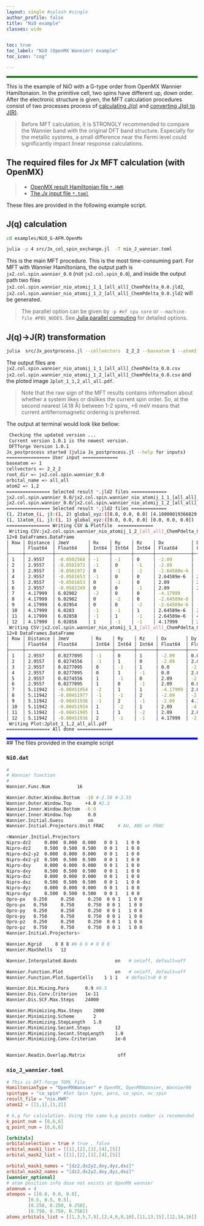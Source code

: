 ```yaml
---
layout: single #splash #single
author_profile: false
title: "NiO example"
classes: wide


toc: true
toc_label: "NiO (OpenMX Wannier) example"
toc_icon: "cog"

---
```


<style>
.color-box-green{
    background-color: green;
    height: 5px
}
</style>

<html>
<div class="color-box-green"></div>
</html>


This is the example of NiO with a G-type order from OpenMX Wannier Hamiltonaion.
In the primitive cell, two spins have different up, down order.
After the electronic structure is given,
the MFT calculation procedures consist of two processes process of [calculating J(q)](#jq-calculation) and [converting J(q) to J(R)](#jq-jr-transformation).


> Before MFT calculation, it is STRONGLY recommended to compare the Wannier band with the original DFT band structure. Especially for the metallic systems, a small difference near the Fermi level could significantly impact linear response calculations.

## The required files for Jx MFT calculation (with OpenMX)

> - [OpenMX result Hamiltonian file `*.HWR`](#niodat)
> - [The *Jx* input file `*.toml`](#nio_j_openmxtoml)

These files are provided in the following example script.




## J(q) calculation

```bash
cd examples/NiO_G-AFM.OpenMx
```

```bash
julia -p 4 src/Jx_col_spin_exchange.jl  -T nio_J_wannier.toml
```

This is the main MFT procedure. 
This is the most time-consuming part.
For MFT with Wannier Hamiltonians, the output path is `jx2.col.spin.wannier_0.0` (not `jx2.col.spin_0.0`),
 and inside the output path two files `jx2.col.spin.wannier_nio_atomij_1_1_[all_all]_ChemPdelta_0.0.jld2`, `jx2.col.spin.wannier_nio_atomij_1_2_[all_all]_ChemPdelta_0.0.jld2` will be generated.


> The parallel option can be given by `-p #of cpu core` or `--machine-file #PBS_NODES`. See [Julia parallel computing](https://docs.julialang.org/en/v1/manual/parallel-computing/#Starting-and-managing-worker-processes-1) for detailed options.

## J(q)->J(R) transformation
```bash
julia  src/Jx_postprocess.jl --cellvectors  2_2_2 --baseatom 1 --atom2 1,2 --orbital_name all_all  jx2.col.spin.wannier_0.0
```


The output files are `jx2.col.spin.wannier_nio_atomij_1_1_[all_all]_ChemPdelta_0.0.csv`
`jx2.col.spin.wannier_nio_atomij_1_2_[all_all]_ChemPdelta_0.0.csv` and the ploted image `Jplot_1_1,2_all_all.pdf`.
> Note that the raw sign of the MFT results contains information about whether a system likes or dislikes the current spin order. So, at the second nearest (4.18 Å) between 1-2 spins, +6 meV means that current antiferromagnetic ordering is preferred.


The output at terminal would look like bellow:

```sh
 Checking the updated version ...
 Current version 1.0.1 is the newest version.
 DFTforge Version 1.0.1
Jx_postprocess started (julia Jx_postprocess.jl --help for inputs)
================ User input =============
baseatom => 1
cellvectors => 2_2_2
root_dir => jx2.col.spin.wannier_0.0
orbital_name => all_all
atom2 => 1,2
================ Selected result *.jld2 files =============
jx2.col.spin.wannier_0.0/jx2.col.spin.wannier_nio_atomij_1_1_[all_all]_ChemPdelta_0.0.jld2
jx2.col.spin.wannier_0.0/jx2.col.spin.wannier_nio_atomij_1_2_[all_all]_ChemPdelta_0.0.jld2
================ Selected result *.jld2 files =============
(1, 2)atom_(i, j):(1, 2) global_xyz:([0.0, 0.0, 0.0] [4.18000019366829, 4.18000019366829, 4.18000019366829])
(1, 1)atom_(i, j):(1, 1) global_xyz:([0.0, 0.0, 0.0] [0.0, 0.0, 0.0])
================ Writing CSV & Plotfile  =============
 Writing CSV:jx2.col.spin.wannier_nio_atomij_1_2_[all_all]_ChemPdelta_0.0.csv
12×8 DataFrames.DataFrame
│ Row │ Distance │ JmeV       │ Rx    │ Ry    │ Rz    │ Dx          │ Dy          │ Dz          │
│     │ Float64  │ Float64    │ Int64 │ Int64 │ Int64 │ Float64     │ Float64     │ Float64     │
├─────┼──────────┼────────────┼───────┼───────┼───────┼─────────────┼─────────────┼─────────────┤
│ 1   │ 2.9557   │ -0.0502568 │ -1    │ -1    │ 0     │ -2.09       │ -2.09       │ -2.64589e-6 │
│ 2   │ 2.9557   │ -0.0501972 │ -1    │ 0     │ -1    │ -2.09       │ -2.64589e-6 │ -2.09       │
│ 3   │ 2.9557   │ -0.0501972 │ 0     │ -1    │ -1    │ -2.64589e-6 │ -2.09       │ -2.09       │
│ 4   │ 2.9557   │ -0.0501653 │ -1    │ 0     │ 0     │ 2.64589e-6  │ 2.09        │ 2.09        │
│ 5   │ 2.9557   │ -0.0501653 │ 0     │ -1    │ 0     │ 2.09        │ 2.64589e-6  │ 2.09        │
│ 6   │ 2.9557   │ -0.0502249 │ 0     │ 0     │ -1    │ 2.09        │ 2.09        │ 2.64589e-6  │
│ 7   │ 4.17999  │ 6.02982    │ -2    │ 0     │ 0     │ -4.17999    │ -2.64589e-6 │ -2.64589e-6 │
│ 8   │ 4.17999  │ 6.02982    │ 0     │ -2    │ 0     │ -2.64589e-6 │ -4.17999    │ -2.64589e-6 │
│ 9   │ 4.17999  │ 6.02954    │ 0     │ 0     │ -2    │ -2.64589e-6 │ -2.64589e-6 │ -4.17999    │
│ 10  │ 4.17999  │ 6.0283     │ -1    │ -1    │ 1     │ 2.64589e-6  │ 2.64589e-6  │ 4.17999     │
│ 11  │ 4.17999  │ 6.02858    │ -1    │ 1     │ -1    │ 2.64589e-6  │ 4.17999     │ 2.64589e-6  │
│ 12  │ 4.17999  │ 6.02858    │ 1     │ -1    │ -1    │ 4.17999     │ 2.64589e-6  │ 2.64589e-6  │
 Writing CSV:jx2.col.spin.wannier_nio_atomij_1_1_[all_all]_ChemPdelta_0.0.csv
12×8 DataFrames.DataFrame
│ Row │ Distance │ JmeV        │ Rx    │ Ry    │ Rz    │ Dx       │ Dy       │ Dz       │
│     │ Float64  │ Float64     │ Int64 │ Int64 │ Int64 │ Float64  │ Float64  │ Float64  │
├─────┼──────────┼─────────────┼───────┼───────┼───────┼──────────┼──────────┼──────────┤
│ 1   │ 2.9557   │ 0.0277095   │ -1    │ 0     │ 1     │ -2.09    │ 0.0      │ 2.09     │
│ 2   │ 2.9557   │ 0.0274556   │ -1    │ 1     │ 0     │ -2.09    │ 2.09     │ 0.0      │
│ 3   │ 2.9557   │ 0.0277095   │ 0     │ -1    │ 1     │ 0.0      │ -2.09    │ 2.09     │
│ 4   │ 2.9557   │ 0.0277095   │ 0     │ 1     │ -1    │ 0.0      │ 2.09     │ -2.09    │
│ 5   │ 2.9557   │ 0.0274556   │ 1     │ -1    │ 0     │ 2.09     │ -2.09    │ 0.0      │
│ 6   │ 2.9557   │ 0.0277095   │ 1     │ 0     │ -1    │ 2.09     │ 0.0      │ -2.09    │
│ 7   │ 5.11942  │ -0.00451954 │ -2    │ 1     │ 1     │ -4.17999 │ 2.09     │ 2.09     │
│ 8   │ 5.11942  │ -0.00451977 │ -1    │ -1    │ 2     │ -2.09    │ -2.09    │ 4.17999  │
│ 9   │ 5.11942  │ -0.00451936 │ -1    │ 2     │ -1    │ -2.09    │ 4.17999  │ -2.09    │
│ 10  │ 5.11942  │ -0.00451954 │ 1     │ -2    │ 1     │ 2.09     │ -4.17999 │ 2.09     │
│ 11  │ 5.11942  │ -0.00451995 │ 1     │ 1     │ -2    │ 2.09     │ 2.09     │ -4.17999 │
│ 12  │ 5.11942  │ -0.00451936 │ 2     │ -1    │ -1    │ 4.17999  │ -2.09    │ -2.09    │
 Writing Plot:Jplot_1_1,2_all_all.pdf
================ All done =============
```




<style>
.color-box-blue{
    background-color: blue;
    height: 5px
}
</style>

<html>
<div class="color-box-blue"></div>
</html>
## The files provided in the example script

###  `NiO.dat`



```bash
#
# Wannier function
#
Wannier.Func.Num          16

Wannier.Outer.Window.Bottom  -10 #-2.58 #-2.55
Wannier.Outer.Window.Top     +4.0 #2.3
Wannier.Inner.Window.Bottom  -6.0
Wannier.Inner.Window.Top      0.0
Wannier.Initial.Guess         on
Wannier.Initial.Projectors.Unit FRAC     # AU, ANG or FRAC

<Wannier.Initial.Projectors
Nipro-dz2     0.000  0.000  0.000   0 0 1   1 0 0
Nipro-dz2     0.500  0.500  0.500   0 0 1   1 0 0
Nipro-dx2-y2  0.000  0.000  0.000   0 0 1   1 0 0
Nipro-dx2-y2  0.500  0.500  0.500   0 0 1   1 0 0
Nipro-dxy     0.000  0.000  0.000   0 0 1   1 0 0
Nipro-dxy     0.500  0.500  0.500   0 0 1   1 0 0
Nipro-dxz     0.000  0.000  0.000   0 0 1   1 0 0
Nipro-dxz     0.500  0.500  0.500   0 0 1   1 0 0
Nipro-dyz     0.000  0.000  0.000   0 0 1   1 0 0
Nipro-dyz     0.500  0.500  0.500   0 0 1   1 0 0
Opro-px   0.250     0.250     0.250  0 0 1   1 0 0
Opro-px   0.750     0.750     0.750  0 0 1   1 0 0
Opro-py   0.250     0.250     0.250  0 0 1   1 0 0
Opro-py   0.750     0.750     0.750  0 0 1   1 0 0
Opro-pz   0.250     0.250     0.250  0 0 1   1 0 0
Opro-pz   0.750     0.750     0.750  0 0 1   1 0 0
Wannier.Initial.Projectors>

Wannier.Kgrid     8 8 8 #6 6 6 # 8 8 8
Wannier.MaxShells   12

Wannier.Interpolated.Bands              on   # on|off, default=off

Wannier.Function.Plot                   on   # on|off, default=off
Wannier.Function.Plot.SuperCells    1 1 1   # default=0 0 0

Wannier.Dis.Mixing.Para      0.9 #0.5
Wannier.Dis.Conv.Criterion   1e-11
Wannier.Dis.SCF.Max.Steps    24000

Wannier.Minimizing.Max.Steps    2000
Wannier.Minimizing.Scheme       2
Wannier.Minimizing.StepLength   1.0
Wannier.Minimizing.Secant.Steps         12
Wannier.Minimizing.Secant.StepLength    1.0
Wannier.Minimizing.Conv.Criterion       1e-6


Wannier.Readin.Overlap.Matrix            off
```

###  `nio_J_wannier.toml`

```toml
# This is DFT-forge TOML file
HamiltonianType = "OpenMXWannier" # OpenMX, OpenMXWannier, Wannier90
spintype = "co_spin" #Set Spin type, para, co_spin, nc_spin
result_file = "nio.HWR"
atom12 = [[1,1],[1,2]]

# k,q for calculation. Using the same k,q points number is recomended
k_point_num = [6,6,6]
q_point_num = [6,6,6]

[orbitals]
orbitalselection = true # true , false
orbital_mask1_list = [[1],[2],[3],[4],[5]]
orbital_mask2_list = [[1],[2],[3],[4],[5]]

orbital_mask1_names = "[dz2,dx2y2,dxy,dyz,dxz]"
orbital_mask2_names = "[dz2,dx2y2,dxy,dyz,dxz]"
[wannier_optional]
# atom position info dose not exists at OpenMX wannier
atomnum = 4
atompos = [[0.0, 0.0, 0.0],
        [0.5, 0.5, 0.5],
        [0.250, 0.250, 0.250],
        [0.750, 0.750, 0.750]]
atoms_orbitals_list = [[1,3,5,7,9],[2,4,6,8,10],[11,13,15],[12,14,16]]
```